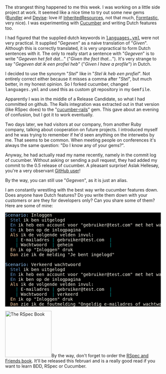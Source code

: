 The strangest thing happened to me this week. I was working on a little side project at work. It seemed like a nice time to try out some new gems (<a href="http://gemcutter.org/gems/bundler">Bundler</a> and <a href="http://gemcutter.org/gems/devise">Devise</a>: love it! <a href="http://gemcutter.org/gems/inherited_resources">InheritedResources</a>, not that much, <a href="http://gemcutter.org/gems/formtastic">Formtastic</a>, very nice). I was experimenting with <a href="http://cukes.info">Cucumber</a> and writing Dutch features too.

I had figured that the supplied dutch keywords in <tt><a href="http://github.com/aslakhellesoy/cucumber/blob/master/lib/cucumber/languages.yml#L328-340">languages.yml</a></tt> were not very practical. It supplied "<em>Gegeven</em>" as a naive translation of "<em>Given</em>". Although this is correctly translated, it is very unpractical to form Dutch sentences with it. The only to really start a sentence with "<em>Gegeven</em>" is to write "<em>Gegeven het feit dat...</em>" ("<em>Given the fact that...</em>"). It's very strange to say "<em>Gegeven dat ik een profiel heb</em>" ("<em>Given I have a profile</em>") in Dutch.

I decided to use the synonym "<em>Stel</em>" like in "<em>Stel ik heb een profiel</em>". Not entirely correct either because it misses a comma after "<em>Stel</em>", but much better, in my honest opinion. So I forked cucumber, changed <tt>languages.yml</tt> and used this as custom git repository in my <tt>Gemfile</tt>.

Apparently I was in the middle of a Release Candidate, so what I had committed on github. The Rails integration was extracted out in that version (like RSpec does) to the "<a href="http://github.com/aslakhellesoy/cucumber-rails">cucumber-rails</a>" gem. This gave about an evening of confusion, but I got it to work eventually.

Two days later, we had visitors at our company, from another Ruby company, talking about cooperation on future projects. I introduced myself and he was trying to remember if he'd seen anything on the interwebs by me. That seems to be common. When meeting people on conferences it's always the same question: "Do I know any of your gems?".

Anyway, he had actually read my name recently, namely in the commit log of cucumber. Without asking or sending a pull request, they had added my commit to the 0.5 release of cucumber. A pleasant surprise! Aslak Hellesøy, you're a very observant <a href="http://github.com/aslakhellesoy">GitHub user</a>!

By the way, you can still use "<em>Gegeven</em>", as it is just an alias.

I am constantly wrestling with the best way write cucumber features down. Does anyone have Dutch features? Do you write them down with your customers or are they for developers only? Can you share some of them? Here are some of mine:

<pre style="background: #000000; color: #f6f3e8; font-family: Monaco, monospace" class="ir_black">
<font color="#96cbfe">Scenario:</font>&nbsp;Inloggen
&nbsp;&nbsp;<font color="#6699cc">Stel</font>&nbsp;ik ben uitgelogd
&nbsp;&nbsp;<font color="#6699cc">En</font>&nbsp;ik heb een account voor &quot;gebruiker@test.com&quot; met het wachtwoord &quot;geheim&quot;
&nbsp;&nbsp;<font color="#6699cc">En</font>&nbsp;ik ben op de inlogpagina
&nbsp;&nbsp;<font color="#ffd2a7">Als</font>&nbsp;ik de volgende velden invul:
&nbsp;&nbsp;&nbsp;&nbsp;<font color="#00a0a0">|</font>&nbsp;E-mailadres <font color="#00a0a0">|</font>&nbsp;gebruiker@test.com&nbsp;&nbsp;<font color="#00a0a0">|</font>
&nbsp;&nbsp;&nbsp;&nbsp;<font color="#00a0a0">|</font>&nbsp;Wachtwoord&nbsp;&nbsp;<font color="#00a0a0">|</font>&nbsp;geheim&nbsp;&nbsp;&nbsp;&nbsp;&nbsp;&nbsp;&nbsp;&nbsp;&nbsp;&nbsp;&nbsp;&nbsp;&nbsp;&nbsp;<font color="#00a0a0">|</font>
&nbsp;&nbsp;<font color="#ffd2a7">En</font>&nbsp;ik op &quot;Inloggen&quot; druk
&nbsp;&nbsp;<font color="#ffd2a7">Dan</font>&nbsp;zie ik de melding &quot;Je bent ingelogd&quot;

<font color="#96cbfe">Scenario:</font>&nbsp;Verkeerd wachtwoord
&nbsp;&nbsp;<font color="#6699cc">Stel</font>&nbsp;ik ben uitgelogd
&nbsp;&nbsp;<font color="#6699cc">En</font>&nbsp;ik heb een account voor &quot;gebruiker@test.com&quot; met het wachtwoord &quot;geheim&quot;
&nbsp;&nbsp;<font color="#6699cc">En</font>&nbsp;ik ben op de inlogpagina
&nbsp;&nbsp;<font color="#ffd2a7">Als</font>&nbsp;ik de volgende velden invul:
&nbsp;&nbsp;&nbsp;&nbsp;<font color="#00a0a0">|</font>&nbsp;E-mailadres <font color="#00a0a0">|</font>&nbsp;gebruiker@test.com&nbsp;&nbsp;<font color="#00a0a0">|</font>
&nbsp;&nbsp;&nbsp;&nbsp;<font color="#00a0a0">|</font>&nbsp;Wachtwoord&nbsp;&nbsp;<font color="#00a0a0">|</font>&nbsp;verkeerd&nbsp;&nbsp;&nbsp;&nbsp;&nbsp;&nbsp;&nbsp;&nbsp;&nbsp;&nbsp;&nbsp;&nbsp;<font color="#00a0a0">|</font>
&nbsp;&nbsp;<font color="#ffd2a7">En</font>&nbsp;ik op &quot;Inloggen&quot; druk
&nbsp;&nbsp;<font color="#ffd2a7">Dan</font>&nbsp;zie ik de foutmelding &quot;Ongeldig e-mailadres of wachtwoord&quot;</pre>

<img src="http://iain.nl/wp-content/uploads/2009/12/achbd-150x150.jpg" alt="The RSpec Book" title="The RSpec Book" width="150" height="150" class="alignright size-thumbnail wp-image-575" />By the way, don't forget to order the <a href="http://pragprog.com/titles/achbd/the-rspec-book">RSpec and Friends book</a>. It'll be released this februari and is a really good read if you want to learn BDD, RSpec or Cucumber.